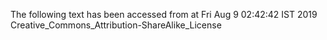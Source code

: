 The following text has been accessed from at Fri Aug 9 02:42:42 IST 2019
Creative_Commons_Attribution-ShareAlike_License
